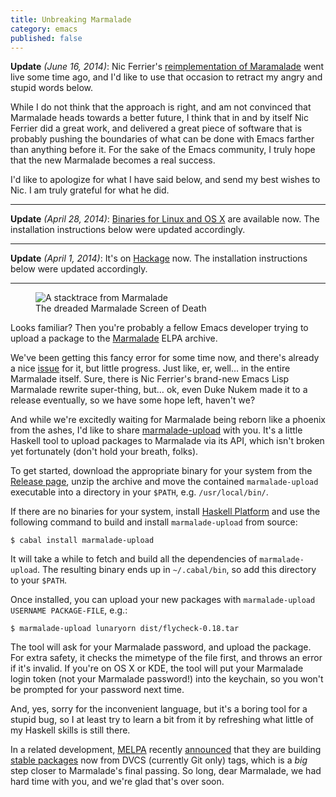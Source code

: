 ```yaml
---
title: Unbreaking Marmalade
category: emacs
published: false
---
```


**Update** *(June 16, 2014)*: Nic Ferrier's
[reimplementation of Maramalade](https://github.com/nicferrier/elmarmalade) went
live some time ago, and I'd like to use that occasion to retract my angry and
stupid words below.

While I do not think that the approach is right, and am not convinced that
Marmalade heads towards a better future, I think that in and by itself Nic
Ferrier did a great work, and delivered a great piece of software that is
probably pushing the boundaries of what can be done with Emacs farther than
anything before it.  For the sake of the Emacs community, I truly hope that the
new Marmalade becomes a real success.

I'd like to apologize for what I have said below, and send my best wishes to
Nic.  I am truly grateful for what he did.

----

**Update** *(April 28, 2014)*: [Binaries for Linux and OS X][releases] are
available now.  The installation instructions below were updated accordingly.

----

**Update** *(April 1, 2014)*: It's on [Hackage][] now.  The installation
instructions below were updated accordingly.

----

<figure>
<img src="{{site.baseurl}}/images/marmalade-crash.png"
     alt="A stacktrace from Marmalade"/>
<figcaption>The dreaded Marmalade Screen of Death</figcaption>
</figure>

Looks familiar?  Then you're probably a fellow Emacs developer trying to upload
a package to the [Marmalade][] ELPA archive.

We've been getting this fancy error for some time now, and there's already a
nice [issue][] for it, but little progress.  Just like, er, well… in the
entire Marmalade itself.  Sure, there is Nic Ferrier's brand-new Emacs Lisp
Marmalade rewrite super-thing, but… ok, even Duke Nukem made it to a release
eventually, so we have some hope left, haven't we?

And while we're excitedly waiting for Marmalade being reborn like a phoenix from
the ashes, I'd like to share [marmalade-upload][] with you.  It's a little
Haskell tool to upload packages to Marmalade via its API, which isn't broken yet
fortunately (don't hold your breath, folks).

To get started, download the appropriate binary for your system from the
[Release page][releases], unzip the archive and move the contained
`marmalade-upload` executable into a directory in your `$PATH`,
e.g. `/usr/local/bin/`.

If there are no binaries for your system, install [Haskell Platform][] and use
the following command to build and install `marmalade-upload` from source:

```
$ cabal install marmalade-upload
```

It will take a while to fetch and build all the dependencies of
`marmalade-upload`.  The resulting binary ends up in `~/.cabal/bin`, so add this
directory to your `$PATH`.

Once installed, you can upload your new packages with `marmalade-upload USERNAME
PACKAGE-FILE`, e.g.:

```
$ marmalade-upload lunaryorn dist/flycheck-0.18.tar
```

The tool will ask for your Marmalade password, and upload the package.  For
extra safety, it checks the mimetype of the file first, and throws an error if
it's invalid.  If you're on OS X or KDE, the tool will put your Marmalade login
token (not your Marmalade password!) into the keychain, so you won't be prompted
for your password next time.

And, yes, sorry for the inconvenient language, but it's a boring tool for a
stupid bug, so I at least try to learn a bit from it by refreshing what little
of my Haskell skills is still there.

In a related development, [MELPA][] recently [announced][] that they are
building [stable packages][] now from DVCS (currently Git only) tags, which is a
*big* step closer to Marmalade's final passing.  So long, dear Marmalade, we had
hard time with you, and we're glad that's over soon.

[Hackage]: http://hackage.haskell.org/package/marmalade-upload
[releases]: https://github.com/lunaryorn/marmalade-upload/releases
[Marmalade]: http://marmalade-repo.org/
[issue]: https://github.com/nicferrier/marmalade/issues/73
[marmalade-upload]: https://github.com/lunaryorn/marmalade-upload
[Haskell Platform]: http://www.haskell.org/platform/
[MELPA]: http://melpa.milkbox.net/
[announced]: http://www.reddit.com/r/emacs/comments/216jhc/stable_packages_from_melpa/
[stable packages]: https://github.com/milkypostman/melpa#stable-packages
